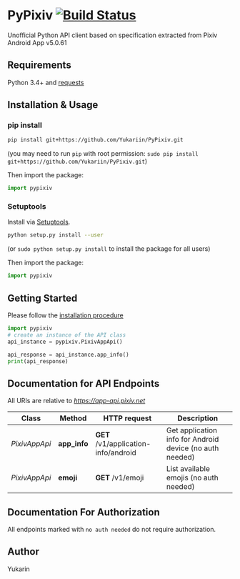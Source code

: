 # PyPixiv [![Build Status](https://travis-ci.org/Yukariin/PyPixiv.svg)](https://travis-ci.org/Yukariin/PyPixiv)
Unofficial Python API client based on specification extracted from Pixiv Android App v5.0.61

## Requirements

Python 3.4+ and [requests](https://pypi.python.org/pypi/requests)

## Installation & Usage
### pip install

```sh
pip install git+https://github.com/Yukariin/PyPixiv.git
```
(you may need to run `pip` with root permission: `sudo pip install git+https://github.com/Yukariin/PyPixiv.git`)

Then import the package:
```python
import pypixiv
```

### Setuptools

Install via [Setuptools](http://pypi.python.org/pypi/setuptools).

```sh
python setup.py install --user
```
(or `sudo python setup.py install` to install the package for all users)

Then import the package:
```python
import pypixiv
```

## Getting Started

Please follow the [installation procedure](#installation--usage)

```python
import pypixiv
# create an instance of the API class
api_instance = pypixiv.PixivAppApi()

api_response = api_instance.app_info()
print(api_response)
```

## Documentation for API Endpoints

All URIs are relative to *https://app-api.pixiv.net*

Class | Method | HTTP request | Description
------------ | ------------- | ------------- | -------------
*PixivAppApi* | **app_info** | **GET** /v1/application-info/android | Get application info for Android device (no auth needed)
*PixivAppApi* | **emoji** | **GET** /v1/emoji | List available emojis (no auth needed)

## Documentation For Authorization

All endpoints marked with `no auth needed` do not require authorization.

## Author

Yukarin
